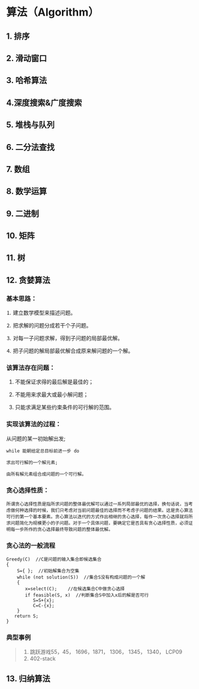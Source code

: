 # 算法（Algorithm）
## 1. 排序

## 2. 滑动窗口

## 3. 哈希算法

## 4.深度搜索&广度搜索

## 5. 堆栈与队列

## 6. 二分法查找

## 7. 数组

## 8. 数学运算

## 9. 二进制

## 10. 矩阵

## 11. 树

## 12. 贪婪算法
### 基本思路：

⒈ 建立数学模型来描述问题。

⒉ 把求解的问题分成若干个子问题。

⒊ 对每一子问题求解，得到子问题的局部最优解。

⒋ 把子问题的解局部最优解合成原来解问题的一个解。

### 该算法存在问题：

 1. 不能保证求得的最后解是最佳的；

 2. 不能用来求最大或最小解问题；

 3. 只能求满足某些约束条件的可行解的范围。

### 实现该算法的过程：

   从问题的某一初始解出发;

    while 能朝给定总目标前进一步 do

    求出可行解的一个解元素;

    由所有解元素组合成问题的一个可行解。

### 贪心选择性质： 

    所谓贪心选择性质是指所求问题的整体最优解可以通过一系列局部最优的选择，换句话说，当考虑做何种选择的时候，我们只考虑对当前问题最佳的选择而不考虑子问题的结果。这是贪心算法可行的第一个基本要素。贪心算法以迭代的方式作出相继的贪心选择，每作一次贪心选择就将所求问题简化为规模更小的子问题。对于一个具体问题，要确定它是否具有贪心选择性质，必须证明每一步所作的贪心选择最终导致问题的整体最优解。

### 贪心法的一般流程

    Greedy(C)  //C是问题的输入集合即候选集合
    {
        S={ };  //初始解集合为空集
        while (not solution(S))  //集合S没有构成问题的一个解
        {
           x=select(C);    //在候选集合C中做贪心选择
           if feasible(S, x)  //判断集合S中加入x后的解是否可行
              S=S+{x};
              C=C-{x};
        }
       return S;
    }

### 典型事例
> 1. 跳跃游戏55，45， 1696，1871， 1306， 1345， 1340， LCP09
> 2. 402-stack

## 13. 归纳算法

